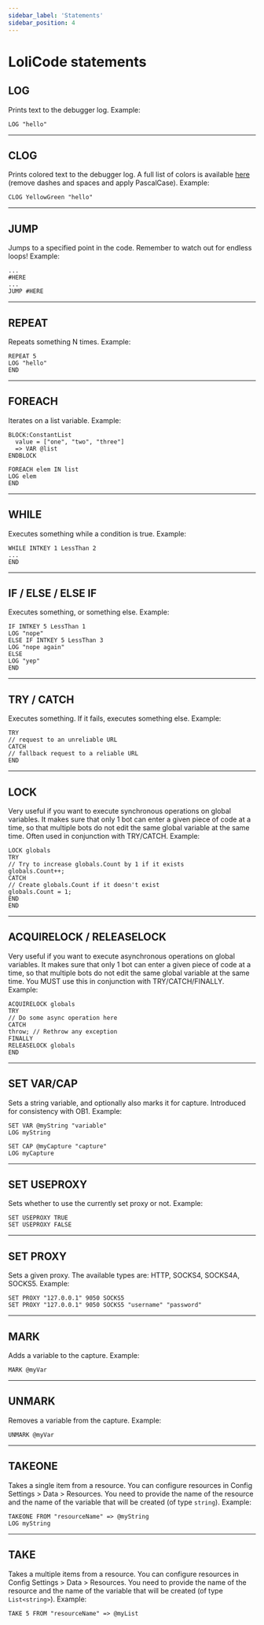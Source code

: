 ```yaml
---
sidebar_label: 'Statements'
sidebar_position: 4
---
```


# LoliCode statements

## LOG
Prints text to the debugger log.
Example:
```
LOG "hello"
```
---
## CLOG
Prints colored text to the debugger log.
A full list of colors is available [here](https://www.colorhexa.com/color-names) (remove dashes and spaces and apply PascalCase).
Example:
```
CLOG YellowGreen "hello"
```
---
## JUMP
Jumps to a specified point in the code. Remember to watch out for endless loops!
Example:
```
...
#HERE
...
JUMP #HERE
```
---
## REPEAT
Repeats something N times.
Example:
```
REPEAT 5
LOG "hello"
END
```
---
## FOREACH
Iterates on a list variable.
Example:
```
BLOCK:ConstantList
  value = ["one", "two", "three"]
  => VAR @list
ENDBLOCK

FOREACH elem IN list
LOG elem
END
```
---
## WHILE
Executes something while a condition is true.
Example:
```
WHILE INTKEY 1 LessThan 2
...
END
```
---
## IF / ELSE / ELSE IF
Executes something, or something else.
Example:
```
IF INTKEY 5 LessThan 1
LOG "nope"
ELSE IF INTKEY 5 LessThan 3
LOG "nope again"
ELSE
LOG "yep"
END
```
---
## TRY / CATCH
Executes something. If it fails, executes something else.
Example:
```
TRY
// request to an unreliable URL
CATCH
// fallback request to a reliable URL
END
```
---
## LOCK
Very useful if you want to execute synchronous operations on global variables.
It makes sure that only 1 bot can enter a given piece of code at a time, so that multiple bots do not edit the same global variable at the same time.
Often used in conjunction with TRY/CATCH.
Example:
```
LOCK globals
TRY
// Try to increase globals.Count by 1 if it exists
globals.Count++;
CATCH
// Create globals.Count if it doesn't exist
globals.Count = 1;
END
END
```
---
## ACQUIRELOCK / RELEASELOCK
Very useful if you want to execute asynchronous operations on global variables.
It makes sure that only 1 bot can enter a given piece of code at a time, so that multiple bots do not edit the same global variable at the same time.
You MUST use this in conjunction with TRY/CATCH/FINALLY.
Example:
```
ACQUIRELOCK globals
TRY
// Do some async operation here
CATCH
throw; // Rethrow any exception
FINALLY
RELEASELOCK globals
END
```
---
## SET VAR/CAP
Sets a string variable, and optionally also marks it for capture. Introduced for consistency with OB1.
Example:
```
SET VAR @myString "variable"
LOG myString

SET CAP @myCapture "capture"
LOG myCapture
```
---
## SET USEPROXY
Sets whether to use the currently set proxy or not.
Example:
```
SET USEPROXY TRUE
SET USEPROXY FALSE
```
---
## SET PROXY
Sets a given proxy. The available types are: HTTP, SOCKS4, SOCKS4A, SOCKS5.
Example:
```
SET PROXY "127.0.0.1" 9050 SOCKS5
SET PROXY "127.0.0.1" 9050 SOCKS5 "username" "password"
```
---
## MARK
Adds a variable to the capture.
Example:
```
MARK @myVar
```
---
## UNMARK
Removes a variable from the capture.
Example:
```
UNMARK @myVar
```
---
## TAKEONE
Takes a single item from a resource. You can configure resources in Config Settings > Data > Resources.
You need to provide the name of the resource and the name of the variable that will be created (of type `string`).
Example:
```
TAKEONE FROM "resourceName" => @myString
LOG myString
```
---
## TAKE
Takes a multiple items from a resource. You can configure resources in Config Settings > Data > Resources.
You need to provide the name of the resource and the name of the variable that will be created (of type `List<string>`).
Example:
```
TAKE 5 FROM "resourceName" => @myList
```
